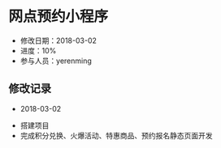 # 网点预约小程序

- 修改日期：2018-03-02
- 进度：10%
- 参与人员：yerenming

## 修改记录
- 2018-03-02
* 搭建项目
* 完成积分兑换、火爆活动、特惠商品、预约报名静态页面开发